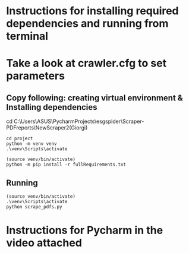 # Instructions for installing required dependencies and running from terminal

# Take a look at crawler.cfg to set parameters

## Copy following: creating virtual environment & Installing dependencies

cd C:\Users\ASUS\PycharmProjects\esgspider\Scraper-PDFreports\NewScraper2(Giorgi)


```
cd project
python -m venv venv
.\venv\Scripts\activate

(source venv/bin/activate)
python -m pip install -r fullRequirements.txt 
```

## Running
```
(source venv/bin/activate)
.\venv\Scripts\activate
python scrape_pdfs.py
```

# Instructions for Pycharm in the video attached

